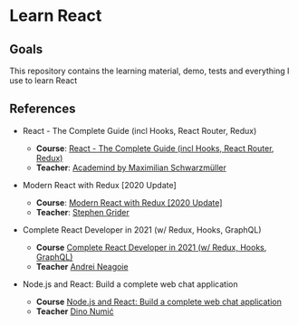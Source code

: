 # Learn React

## Goals

This repository contains the learning material, demo, tests and everything I use to learn React

## References

- React - The Complete Guide (incl Hooks, React Router, Redux)
  - **Course**: [React - The Complete Guide (incl Hooks, React Router, Redux)](https://www.udemy.com/course/react-the-complete-guide-incl-redux)
  - **Teacher**: [Academind by Maximilian Schwarzmüller](https://www.udemy.com/user/academind/)

- Modern React with Redux [2020 Update]
  - **Course**: [Modern React with Redux [2020 Update]](https://www.udemy.com/course/react-redux/)
  - **Teacher**: [Stephen Grider](https://www.udemy.com/user/sgslo/)

- Complete React Developer in 2021 (w/ Redux, Hooks, GraphQL)
  - **Course** [Complete React Developer in 2021 (w/ Redux, Hooks, GraphQL)](https://www.udemy.com/course/complete-react-developer-zero-to-mastery)
  - **Teacher** [Andrei Neagoie](https://www.udemy.com/user/andrei-neagoie/)

- Node.js and React: Build a complete web chat application
  - **Course** [Node.js and React: Build a complete web chat application](https://www.udemy.com/course/build-a-complete-web-chat-application-with-nodejs-and-react/)
  - **Teacher** [Dino Numić](https://www.udemy.com/user/dino-numic/)
